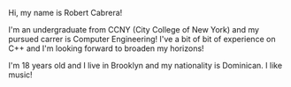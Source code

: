 Hi, my name is Robert Cabrera! 

I'm an undergraduate from CCNY (City College of New York) and my pursued carrer is Computer Engineering! I've a bit of bit of experience on C++ and I'm 
looking forward to broaden my horizons!

I'm 18 years old and I live in Brooklyn and my nationality is Dominican. I like music!
